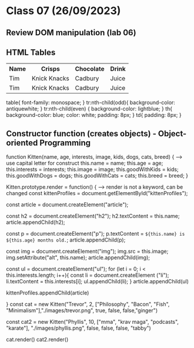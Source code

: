 # Class 07 (26/09/2023)

## Review DOM manipulation (lab 06)

## HTML Tables

<table>
  <tr>
    <th>Name</th>
    <th>Crisps</th>
    <th>Chocolate</th>
    <th>Drink</th>
  </tr>
  <tr>
    <td>Tim</td>
    <td>Knick Knacks</td>
    <td>Cadbury</td>
  <td>Juice</td>
  </tr>
  <tr>
  <td>Tim</td>
    <td>Knick Knacks</td>
    <td>Cadbury</td>
  <td>Juice</td>
    </tr>
</table>

table{
font-family: monospace;
}
tr:nth-child(odd){
background-color: antiquewhite;
}
tr:nth-child(even) {
background-color: lightblue;
}
th{
background-color: blue;
color: white;
padding: 8px;
}
td{
padding: 8px;
}

## Constructor function (creates objects) - Object-oriented Programming

function Kitten(name, age, interests, image, kids, dogs, cats, breed) { --> use capital letter for construct
this.name = name;
this.age = age;
this.interests = interests;
this.image = image;
this.goodWithKids = kids;
this.goodWithDogs = dogs;
this.goodWithCats = cats;
this.breed = breed;
}

Kitten.prototype.render = function() { --> render is not a keyword, can be changed
const kittenProfiles = document.getElementById("kittenProfiles");

const article = document.createElement("article");

const h2 = document.createElement("h2");
h2.textContent = this.name;
article.appendChild(h2);

const p = document.createElement("p");
p.textContent = `${this.name} is ${this.age} months old.`;
article.appendChild(p);

const img = document.createElement("img");
img.src = this.image;
img.setAttribute("alt", this.name);
article.appendChild(img);

const ul = document.createElement("ul");
for (let i = 0; i < this.interests.length; i++){
const li = document.createElement ("li");
li.textContent = this.interests[i];
ul.appendChild(li);
}
article.appendChild(ul)

kittenProfiles.appendChild(article)

}
const cat = new Kitten("Trevor", 2, ["Philosophy", "Bacon", "Fish", "Minimalism"],"./images/trevor.png", true, false, false,"ginger")

const cat2 = new Kitten("Phyllis", 10, ["mma", "krav maga", "podcasts", "karate"], "./images/phyllis.png", false, false, false, "tabby")

cat.render()
cat2.render()
